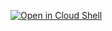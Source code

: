[![Open in Cloud Shell](http://gstatic.com/cloudssh/images/open-btn.svg)](https://console.cloud.google.com/cloudshell/open?git_repo=https://github.com/rileykarson/terraform-provider-google.git&working_dir=example&image=gcr.io/graphite-cloud-shell-images/terraform:latest&open_in_editor=main.tf&print=../motd&tutorial=./tutorial.md)
